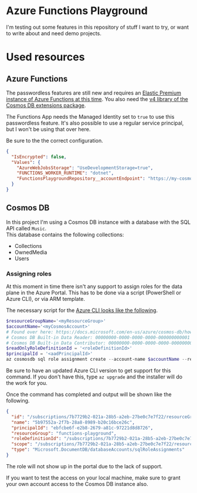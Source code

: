 # Azure Functions Playground

I'm testing out some features in this repository of stuff I want to try, or want to write about and need demo projects.

# Used resources

## Azure Functions

The passwordless features are still new and requires an [Elastic Premium instance of Azure Functions at this time](https://docs.microsoft.com/en-us/azure/azure-functions/functions-reference?WT.mc_id=AZ-MVP-5007226#grant-permission-to-the-identity). You also need the [v4 library of the Cosmos DB extensions package](https://www.nuget.org/packages/Microsoft.Azure.WebJobs.Extensions.CosmosDB).

The Functions App needs the Managed Identity set to `true` to use this passwordless feature. It's also possible to use a regular service principal, but I won't be using that over here.

Be sure to the the correct configuration.

```json
{
  "IsEncrypted": false,
  "Values": {
    "AzureWebJobsStorage": "UseDevelopmentStorage=true",
    "FUNCTIONS_WORKER_RUNTIME": "dotnet",
    "FunctionsPlaygroundRepository__accountEndpoint": "https://my-cosmos-repository.documents.azure.com:443/"
  }
}
```

## Cosmos DB

In this project I'm using a Cosmos DB instance with a database with the SQL API called `Music`.  
This database contains the following collections:

- Collections
- OwnedMedia
- Users

### Assigning roles

At this moment in time there isn't any support to assign roles for the data plane in the Azure Portal. This has to be done via a script (PowerShell or Azure CLI), or via ARM template.

The necessary script for the [Azure CLI looks like the following](https://docs.microsoft.com/en-us/azure/cosmos-db/how-to-setup-rbac?WT.mc_id=AZ-MVP-5007226#using-the-azure-cli-1).

```powershell
$resourceGroupName='<myResourceGroup>'
$accountName='<myCosmosAccount>'
# Found over here: https://docs.microsoft.com/en-us/azure/cosmos-db/how-to-setup-rbac?WT.mc_id=AZ-MVP-5007226#built-in-role-definitions
# Cosmos DB Built-in Data Reader: 00000000-0000-0000-0000-000000000001
# Cosmos DB Built-in Data Contributor: 00000000-0000-0000-0000-000000000002
$readOnlyRoleDefinitionId = '<roleDefinitionId>'
$principalId = '<aadPrincipalId>'
az cosmosdb sql role assignment create --account-name $accountName --resource-group $resourceGroupName --scope "/" --principal-id $principalId --role-definition-id $readOnlyRoleDefinitionId
```

Be sure to have an updated Azure CLI version to get support for this command. If you don't have this, type `az upgrade` and the installer will do the work for you.

Once the command has completed and output will be shown like the following.

```json
{
  "id": "/subscriptions/7b7729b2-021a-28b5-a2eb-27be0c7e7f22/resourceGroups/functions-playground/providers/Microsoft.DocumentDB/databaseAccounts/my-cosmos-repository/sqlRoleAssignments/5b97552a-2f7b-28a8-8989-b20c16bce26c",
  "name": "5b97552a-2f7b-28a8-8989-b20c16bce26c",
  "principalId": "ebfcbe6f-e2b8-2679-a81c-97221d8d8726",
  "resourceGroup": "functions-playground",
  "roleDefinitionId": "/subscriptions/7b7729b2-021a-28b5-a2eb-27be0c7e7f22/resourceGroups/functions-playground/providers/Microsoft.DocumentDB/databaseAccounts/my-cosmos-repository/sqlRoleDefinitions/00000000-0000-0000-0000-000000000002",
  "scope": "/subscriptions/7b7729b2-021a-28b5-a2eb-27be0c7e7f22/resourceGroups/functions-playground/providers/Microsoft.DocumentDB/databaseAccounts/my-cosmos-repository",
  "type": "Microsoft.DocumentDB/databaseAccounts/sqlRoleAssignments"
}
```

The role will not show up in the portal due to the lack of support.

If you want to test the access on your local machine, make sure to grant your own account access to the Cosmos DB instance also.
